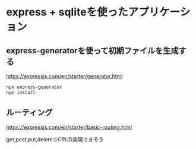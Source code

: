 # express + sqliteを使ったアプリケーション


## express-generatorを使って初期ファイルを生成する

https://expressjs.com/en/starter/generator.html

```sh
npx express-generator
npm install
```


## ルーティング

https://expressjs.com/en/starter/basic-routing.html

get,post,put,deleteでCRUD実現できそう

